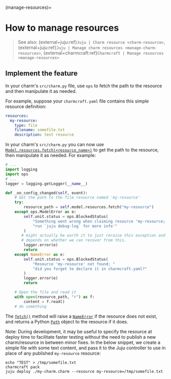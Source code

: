 (manage-resources)=
# How to manage resources

> See also: {external+juju:ref}`Juju | Charm resource <charm-resource>`, {external+juju:ref}`Juju | Manage charm resources <manage-charm-resources>`, {external+charmcraft:ref}`Charmcraft | Manage resources <manage-resources>`

## Implement the feature

<!--COMMENT: MOVE TO HOW TO UPLOAD
Because resources are defined in a charm’s `charmcraft.yaml`, they are intrinsically linked to a charm. As such, there is no need to register them separately in Charmhub. Other charms may have resources with the same name, but this is not a problem; references to resources always contain the charm name and resource name.
-->

In your charm's `src/charm.py` file, use `ops` to fetch the path to the resource and then manipulate it as needed.

For example, suppose your `charmcraft.yaml` file contains this simple resource definition:

```yaml
resources:
  my-resource:
    type: file
    filename: somefile.txt
    description: test resource
```

In your charm's `src/charm.py` you can now use [`Model.resources.fetch(<resource_name>)`](ops.Resources.fetch) to get the path to the resource, then manipulate it as needed. For example:

```python
# ...
import logging
import ops
# ...
logger = logging.getLogger(__name__)

def _on_config_changed(self, event):
    # Get the path to the file resource named 'my-resource'
    try:
        resource_path = self.model.resources.fetch("my-resource")
    except ops.ModelError as e:
        self.unit.status = ops.BlockedStatus(
            "Something went wrong when claiming resource 'my-resource; "
            "run `juju debug-log` for more info'"
        )
       # might actually be worth it to just reraise this exception and let the charm error out;
       # depends on whether we can recover from this.
        logger.error(e)
        return
    except NameError as e:
        self.unit.status = ops.BlockedStatus(
            "Resource 'my-resource' not found; "
            "did you forget to declare it in charmcraft.yaml?"
        )
        logger.error(e)
        return

    # Open the file and read it
    with open(resource_path, "r") as f:
        content = f.read()
    # do something
```

The [`fetch()`](ops.Resources.fetch) method will raise a [`NameError`](https://docs.python.org/3/library/exceptions.html#NameError) if the resource does not exist, and returns a Python [`Path`](https://docs.python.org/3/library/pathlib.html#pathlib.Path) object to the resource if it does.

Note: During development, it may be useful to specify the resource at deploy time to facilitate faster testing without the need to publish a new charm/resource in between minor fixes. In the below snippet, we create a simple file with some text content, and pass it to the Juju controller to use in place of any published `my-resource` resource:

```text
echo "TEST" > /tmp/somefile.txt
charmcraft pack
juju deploy ./my-charm.charm --resource my-resource=/tmp/somefile.txt
```

